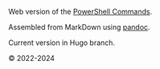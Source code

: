 Web version of the [PowerShell Commands](https://github.com/Lifailon/PS-Commands).

Assembled from MarkDown using [pandoc](https://github.com/jgm/pandoc).

Current version in Hugo branch.

© 2022-2024
